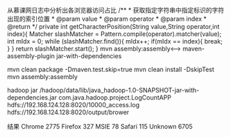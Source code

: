 从慕课网日志中分析出各浏览器访问占比
/**
	 * 获取指定字符串中指定标识的字符出现的索引位置
	 * @param value
	 * @param operator
	 * @param index
	 * @return
	 */
    private int getCharacterPosition(String value,String operator,int index){
		Matcher slashMatcher = Pattern.compile(operator).matcher(value);
		int mIdx = 0;
		while (slashMatcher.find()){
			mIdx++;
			if(mIdx == index){
				break;
			}
		}
		return slashMatcher.start();
	}
	<plugins>
            <!-->mvn assembly:assembly<-->
            <plugin>
                <artifactId>maven-assembly-plugin</artifactId>
                <configuration>
                  <archive>
                    <manifest>
                      <mainClass></mainClass>
                    </manifest>
                  </archive>
                  <descriptorRefs>
                    <descriptorRef>jar-with-dependencies</descriptorRef>
                  </descriptorRefs>
                </configuration>
            </plugin>
          </plugins>
	
	
mvn clean package -Dmaven.test.skip=true
mvn clean install -DskipTest
mvn assembly:assembly

hadoop jar /hadoop/data/lib/java_hadoop-1.0-SNAPSHOT-jar-with-dependencies.jar com.java.hadoop.project.LogCountAPP hdfs://192.168.124.128:8020/10000_access.log hdfs://192.168.124.128:8020/output/brower

结果
Chrome  2775
Firefox 327
MSIE    78
Safari  115
Unknown 6705
